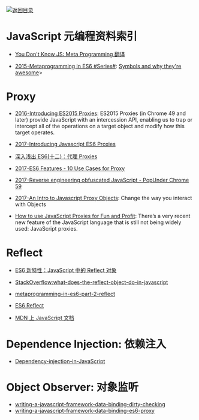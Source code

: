 [![返回目录](https://user-images.githubusercontent.com/5803001/38079637-ff0abcf0-3371-11e8-9b76-ad651620afc7.jpg)](https://github.com/wxyyxc1992/Awesome-Lists)

# JavaScript 元编程资料索引

* [You Don't Know JS: Meta Programming 翻译](https://github.com/lishengzxc/bblog/issues/4)

* [2015-Metaprogramming in ES6 #Series#](https://www.keithcirkel.co.uk/metaprogramming-in-es6-symbols/): [Symbols and why they're awesome](https://www.keithcirkel.co.uk/metaprogramming-in-es6-symbols/)>

# Proxy

* [2016-Introducing ES2015 Proxies](https://developers.google.com/web/updates/2016/02/es2015-proxies): ES2015 Proxies (in Chrome 49 and later) provide JavaScript with an intercession API, enabling us to trap or intercept all of the operations on a target object and modify how this target operates.

* [2017-Introducing Javascript ES6 Proxies](https://codeburst.io/introducing-javascript-es6-proxies-1327419ab413)

* [深入浅出 ES6(十二)：代理 Proxies](http://www.infoq.com/cn/articles/es6-in-depth-proxies-and-reflect/)

* [2017-ES6 Features - 10 Use Cases for Proxy](http://dealwithjs.io/es6-features-10-use-cases-for-proxy/)

* [2017-Reverse engineering obfuscated JavaScript - PopUnder Chrome 59](https://parg.co/b2D)

* [2017-An Intro to Javascript Proxy Objects](https://parg.co/URf): Change the way you interact with Objects

- [How to use JavaScript Proxies for Fun and Profit](https://parg.co/Uie): There’s a very recent new feature of the JavaScript language that is still not being widely used: JavaScript proxies.

# Reflect

* [ES6 新特性：JavaScript 中的 Reflect 对象](http://www.codeceo.com/article/javascript-reflect-object-es6.html)

* [StackOverflow:what-does-the-reflect-object-do-in-javascript](http://stackoverflow.com/questions/25421903/what-does-the-reflect-object-do-in-javascript)

* [metaprogramming-in-es6-part-2-reflect](https://www.keithcirkel.co.uk/metaprogramming-in-es6-part-2-reflect/)

* [ES6 Reflect](https://zhuanlan.zhihu.com/p/24778807)

* [MDN 上 JavaScript 文档](https://developer.mozilla.org/zh-CN/docs/Web/JavaScript/Reference/Global_Objects/Reflect)

# Dependence Injection: 依赖注入

* [Dependency-injection-in-JavaScript](http://krasimirtsonev.com/blog/article/Dependency-injection-in-JavaScript)

# Object Observer: 对象监听

* [writing-a-javascript-framework-data-binding-dirty-checking](https://blog.risingstack.com/writing-a-javascript-framework-data-binding-dirty-checking/)
* [writing-a-javascript-framework-data-binding-es6-proxy](https://blog.risingstack.com/writing-a-javascript-framework-data-binding-es6-proxy/)
